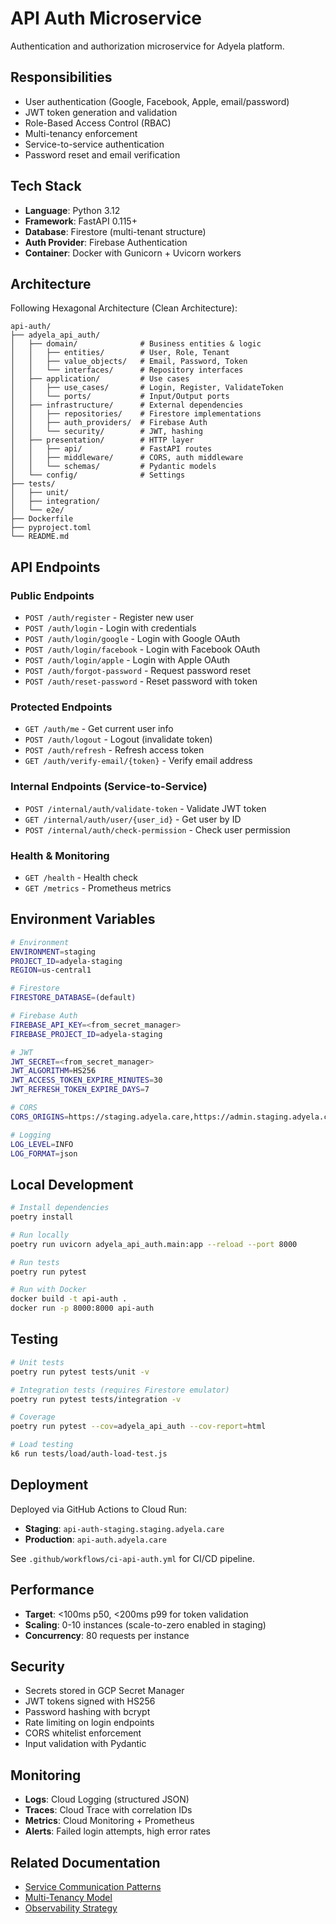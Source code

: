 # API Auth Microservice

Authentication and authorization microservice for Adyela platform.

## Responsibilities

- User authentication (Google, Facebook, Apple, email/password)
- JWT token generation and validation
- Role-Based Access Control (RBAC)
- Multi-tenancy enforcement
- Service-to-service authentication
- Password reset and email verification

## Tech Stack

- **Language**: Python 3.12
- **Framework**: FastAPI 0.115+
- **Database**: Firestore (multi-tenant structure)
- **Auth Provider**: Firebase Authentication
- **Container**: Docker with Gunicorn + Uvicorn workers

## Architecture

Following Hexagonal Architecture (Clean Architecture):

```
api-auth/
├── adyela_api_auth/
│   ├── domain/              # Business entities & logic
│   │   ├── entities/        # User, Role, Tenant
│   │   ├── value_objects/   # Email, Password, Token
│   │   └── interfaces/      # Repository interfaces
│   ├── application/         # Use cases
│   │   ├── use_cases/       # Login, Register, ValidateToken
│   │   └── ports/           # Input/Output ports
│   ├── infrastructure/      # External dependencies
│   │   ├── repositories/    # Firestore implementations
│   │   ├── auth_providers/  # Firebase Auth
│   │   └── security/        # JWT, hashing
│   ├── presentation/        # HTTP layer
│   │   ├── api/             # FastAPI routes
│   │   ├── middleware/      # CORS, auth middleware
│   │   └── schemas/         # Pydantic models
│   └── config/              # Settings
├── tests/
│   ├── unit/
│   ├── integration/
│   └── e2e/
├── Dockerfile
├── pyproject.toml
└── README.md
```

## API Endpoints

### Public Endpoints
- `POST /auth/register` - Register new user
- `POST /auth/login` - Login with credentials
- `POST /auth/login/google` - Login with Google OAuth
- `POST /auth/login/facebook` - Login with Facebook OAuth
- `POST /auth/login/apple` - Login with Apple OAuth
- `POST /auth/forgot-password` - Request password reset
- `POST /auth/reset-password` - Reset password with token

### Protected Endpoints
- `GET /auth/me` - Get current user info
- `POST /auth/logout` - Logout (invalidate token)
- `POST /auth/refresh` - Refresh access token
- `GET /auth/verify-email/{token}` - Verify email address

### Internal Endpoints (Service-to-Service)
- `POST /internal/auth/validate-token` - Validate JWT token
- `GET /internal/auth/user/{user_id}` - Get user by ID
- `POST /internal/auth/check-permission` - Check user permission

### Health & Monitoring
- `GET /health` - Health check
- `GET /metrics` - Prometheus metrics

## Environment Variables

```bash
# Environment
ENVIRONMENT=staging
PROJECT_ID=adyela-staging
REGION=us-central1

# Firestore
FIRESTORE_DATABASE=(default)

# Firebase Auth
FIREBASE_API_KEY=<from_secret_manager>
FIREBASE_PROJECT_ID=adyela-staging

# JWT
JWT_SECRET=<from_secret_manager>
JWT_ALGORITHM=HS256
JWT_ACCESS_TOKEN_EXPIRE_MINUTES=30
JWT_REFRESH_TOKEN_EXPIRE_DAYS=7

# CORS
CORS_ORIGINS=https://staging.adyela.care,https://admin.staging.adyela.care

# Logging
LOG_LEVEL=INFO
LOG_FORMAT=json
```

## Local Development

```bash
# Install dependencies
poetry install

# Run locally
poetry run uvicorn adyela_api_auth.main:app --reload --port 8000

# Run tests
poetry run pytest

# Run with Docker
docker build -t api-auth .
docker run -p 8000:8000 api-auth
```

## Testing

```bash
# Unit tests
poetry run pytest tests/unit -v

# Integration tests (requires Firestore emulator)
poetry run pytest tests/integration -v

# Coverage
poetry run pytest --cov=adyela_api_auth --cov-report=html

# Load testing
k6 run tests/load/auth-load-test.js
```

## Deployment

Deployed via GitHub Actions to Cloud Run:
- **Staging**: `api-auth-staging.staging.adyela.care`
- **Production**: `api-auth.adyela.care`

See `.github/workflows/ci-api-auth.yml` for CI/CD pipeline.

## Performance

- **Target**: <100ms p50, <200ms p99 for token validation
- **Scaling**: 0-10 instances (scale-to-zero enabled in staging)
- **Concurrency**: 80 requests per instance

## Security

- Secrets stored in GCP Secret Manager
- JWT tokens signed with HS256
- Password hashing with bcrypt
- Rate limiting on login endpoints
- CORS whitelist enforcement
- Input validation with Pydantic

## Monitoring

- **Logs**: Cloud Logging (structured JSON)
- **Traces**: Cloud Trace with correlation IDs
- **Metrics**: Cloud Monitoring + Prometheus
- **Alerts**: Failed login attempts, high error rates

## Related Documentation

- [Service Communication Patterns](../../docs/architecture/service-communication-patterns.md)
- [Multi-Tenancy Model](../../docs/architecture/multi-tenancy-hybrid-model.md)
- [Observability Strategy](../../docs/infrastructure/observability-distributed-systems.md)
